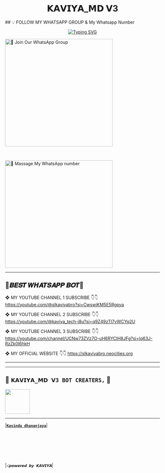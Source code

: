 <h1 align="center">𝗞𝗔𝗩𝗜𝗬𝗔_𝗠𝗗 𝗩3 </h1>
## 💡 FOLLOW MY WHATSAPP GROUP & My Whatsapp Number


</p> <p align="center">
<a href="https://git.io/typing-svg"><img src="https://readme-typing-svg.demolab.com?font=Rubik+Dirt&size=65&pause=1000&color=F72C3F&background=FF20A500&center=true&vCenter=true&width=1000&height=150&lines=𝗞𝗔𝗩𝗜𝗬𝗔_𝗠𝗗 𝗩3;MADE+BY+KAVIYA" alt="Typing SVG" /></a>

<a href="https://chat.whatsapp.com/BaDLx6SUiQiCrF98Z5M2K2"><img src="https://img.shields.io/badge/Join%20Our%20WhatsApp%20Group-blue" alt="📎 Join Our WhatsApp Group" width="350"></a>

<br>

<a href="https://wa.me/++94760172671?text=𝙝𝙞_𝙡𝙖𝙨𝙨𝙖𝙣𝗮_𝙡𝙖𝙢𝙖𝙮𝗼☆°👅̶|🌿|̶🍓|̶_*හිච්චා_පුතා_බොට්_ගෙන්_ආවේ"><img src="https://img.shields.io/badge/massage %20My%20WhatsApp%20Number-yellow" alt="📎 Massage My WhatsApp number" width="350"></a>

--------------------------------------------------------------




💫𝑩𝑬𝑺𝑻 𝑾𝑯𝑨𝑻𝑺𝑨𝑷𝑷 𝑩𝑶𝑻💫
--------------------------------------------------------------

❖ MY YOUTUBE CHANNEL 1 SUBSCRIBE 👇👇
https://youtube.com/@slkaviyabro?si=CwswjKM5E5Rgpya

❖ MY YOUTUBE CHANNEL 2 SUBSCRIBE 👇👇
https://youtube.com/@kaviya_tech-i8u?si=q9Z49zTI7vWCYq2U

❖ MY YOUTUBE CHANNEL 3 SUBSCRIBE 👇👇
https://youtube.com/channel/UCNw73ZVz7O-uH6RYCIH8JFg?si=lq63J-RzZk0l6hkH

❖ MY OFFICIAL WEBSITE 👇👇
https://slkaviyabro.neocities.org

--------------------------------------------------------------

***

## 👑 **`𝗞𝗔𝗩𝗜𝗬𝗔_𝗠𝗗 𝗩3 BOT CREATERS,`** 👑


   <a href="https://github.com/ff456123/"><img src="https://i.ibb.co/tZbczKW/8f54b394a6f12f3a.jpg" width=80 height=80></a>   

---

|**[`Kavinda dhananjaya`](https://github.com/ff456123)**|

<br>
<br>
<br>
<br>
<br>

|_`☇𝗽𝗼𝘄𝗲𝗿𝗲𝗱 𝗯𝘆 𝗞𝗔𝗩𝗜𝗬𝗔`_|



